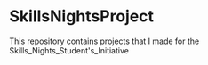 # SkillsNightsProject
This repository contains projects that I made for the Skills_Nights_Student's_Initiative 
